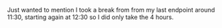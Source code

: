 Just wanted to mention I took a break from from my last endpoint around 11:30, starting again at 12:30 so I did only take the 4 hours.